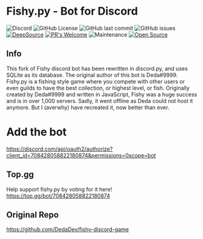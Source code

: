# Fishy.py - Bot for Discord #
![Discord](https://img.shields.io/discord/734581170452430888)
![GitHub License](https://img.shields.io/github/license/averwhy/fishypy-discord-game)
![GitHub last commit](https://img.shields.io/github/last-commit/averwhy/fishypy-discord-game)
![GitHub issues](https://img.shields.io/github/issues/averwhy/fishypy-discord-game)
[![DeepSource](https://deepsource.io/gh/averwhy/fishypy-discord-game.svg/?label=active+issues&show_trend=true&token=BbhegRz6PPxXwuxHIC7bo-oF)](https://deepsource.io/gh/averwhy/fishypy-discord-game/?ref=repository-badge)
[![PR's Welcome](https://img.shields.io/badge/PRs-welcome-brightgreen.svg?style=flat)](https://github.com/averwhy/fishypy-discord-game/compare)
![Maintenance](https://img.shields.io/maintenance/yes/2024)
[![Open Source](https://badges.frapsoft.com/os/v1/open-source.svg?v=103)](https://opensource.org/)
## Info ##
This fork of Fishy discord bot has been rewritten in discord.py, and uses SQLite as its database.
The original author of this bot is Deda#9999.
Fishy.py is a fishing style game where you compete with other users or even guilds to have the best collection, or highest level, or fish. Originally created by Deda#9999 and written in JavaScript, Fishy was a huge success and is in over 1,000 servers. Sadly, it went offline as Deda could not host it anymore. But I (averwhy) have recreated it, now better than ever.

# Add the bot
https://discord.com/api/oauth2/authorize?client_id=708428058822180874&permissions=0scope=bot

## Top.gg
Help support fishy.py by voting for it here!
https://top.gg/bot/708428058822180874


## Original Repo ##
https://github.com/DedaDev/fishy-discord-game
